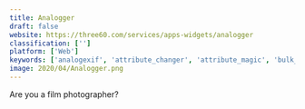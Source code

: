 ```yaml
---
title: Analogger
draft: false 
website: https://three60.com/services/apps-widgets/analogger
classification: ['']
platform: ['Web']
keywords: ['analogexif', 'attribute_changer', 'attribute_magic', 'bulk_rename_utility', 'creevey', 'doc_scrubber', 'exif_35', 'exif_dsc', 'exiftoolgui', 'exiv2', 'film_rolls', 'namexif', 'photome', 'pic2map', 'propertiesplus', 'renamer', 'sktimestamp', 'timestamp_clamper', 'touchpro', 'transnomino', 'pyexiftoolgui']
image: 2020/04/Analogger.png
---
```

Are you a film photographer?